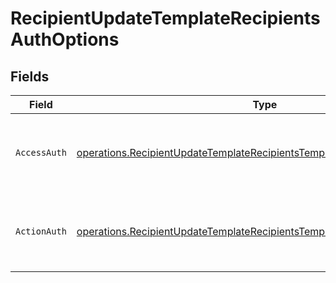 # RecipientUpdateTemplateRecipientsAuthOptions


## Fields

| Field                                                                                                                                                                  | Type                                                                                                                                                                   | Required                                                                                                                                                               | Description                                                                                                                                                            |
| ---------------------------------------------------------------------------------------------------------------------------------------------------------------------- | ---------------------------------------------------------------------------------------------------------------------------------------------------------------------- | ---------------------------------------------------------------------------------------------------------------------------------------------------------------------- | ---------------------------------------------------------------------------------------------------------------------------------------------------------------------- |
| `AccessAuth`                                                                                                                                                           | [operations.RecipientUpdateTemplateRecipientsTemplatesRecipientsAccessAuth](../../models/operations/recipientupdatetemplaterecipientstemplatesrecipientsaccessauth.md) | :heavy_check_mark:                                                                                                                                                     | The type of authentication required for the recipient to access the document.                                                                                          |
| `ActionAuth`                                                                                                                                                           | [operations.RecipientUpdateTemplateRecipientsTemplatesRecipientsActionAuth](../../models/operations/recipientupdatetemplaterecipientstemplatesrecipientsactionauth.md) | :heavy_check_mark:                                                                                                                                                     | The type of authentication required for the recipient to sign the document.                                                                                            |